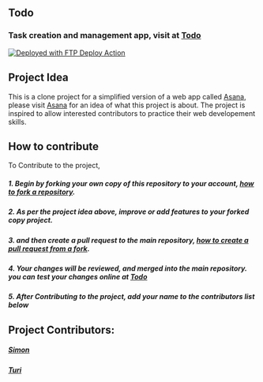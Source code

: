 ## Todo
### Task creation and management app, visit at [Todo](http://todo.saharani.com)

[<img alt="Deployed with FTP Deploy Action" src="https://img.shields.io/badge/Deployed With-FTP DEPLOY ACTION-%3CCOLOR%3E?style=for-the-badge&color=0077b6">](https://github.com/SamKirkland/FTP-Deploy-Action)

## Project Idea
This is a  clone project for a simplified version of a web app called [Asana](https://app.asana.com/), please visit  [Asana](https://app.asana.com/) for an idea of what this project is about. The project is inspired to allow interested contributors to practice their web developement skills.
## How to contribute
To Contribute to the project,
##### 1. Begin by forking your own copy of this repository to your account, [how to fork a repository](https://docs.github.com/en/github/getting-started-with-github/fork-a-repo).
##### 2. As per the project idea above, improve or add features to your forked copy project.
##### 3. and then create a pull request to the main repository, [how to create a pull request from a fork](https://docs.github.com/en/github/collaborating-with-issues-and-pull-requests/creating-a-pull-request-from-a-fork).
##### 4. Your changes will be reviewed, and merged into the main repository. you can test your changes online at [Todo](http://todo.saharani.com)
##### 5. After Contributing to the project, add your name to the contributors list below

## Project Contributors:
##### [Simon](https://github.com/SimonAndro)
##### [Turi](https://github.com/turinaf)